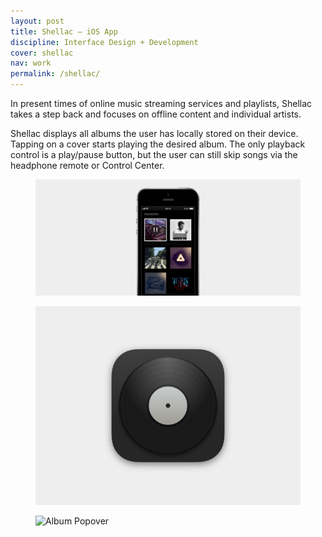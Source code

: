 ```yaml
---
layout: post
title: Shellac – iOS App
discipline: Interface Design + Development
cover: shellac
nav: work
permalink: /shellac/
---
```


<article class="article-col-5" markdown="1">
In present times of online music streaming services and playlists, Shellac takes a step back and focuses on offline content and individual artists.

Shellac displays all albums the user has locally stored on their device. Tapping on a cover starts playing the desired album. The only playback control is a play/pause button, but the user can still skip songs via the headphone remote or Control Center.
</article>
<figure>
  <img src="/assets/images/shellac/shellac-interface.png" srcset="/assets/images/shellac/shellac-interface@2x.png 2x">
</figure>
<div class="div-grid-2">
  <figure>
    <img src="/assets/images/shellac/shellac-app-icon.png" srcset="/assets/images/shellac/shellac-app-icon@2x.png 2x" alt="Shellac App Icon">
  </figure>
  <figure>
    <img src="/assets/images/shellac/shellac-popover.png" srcset="/assets/images/shellac/shellac-popover@2x.png" alt="Album Popover">
  </figure>
</div>